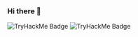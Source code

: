 ### Hi there 👋

![TryHackMe Badge](https://github.com/PeanutButterGuy/PeanutButterGuy/blob/master/assets/tryhackme-badge.png)
![TryHackMe Badge](https://github.com/DhanushNehru/PeanutButterGuy/blob/master/assets/tryhackme-badge.png)
